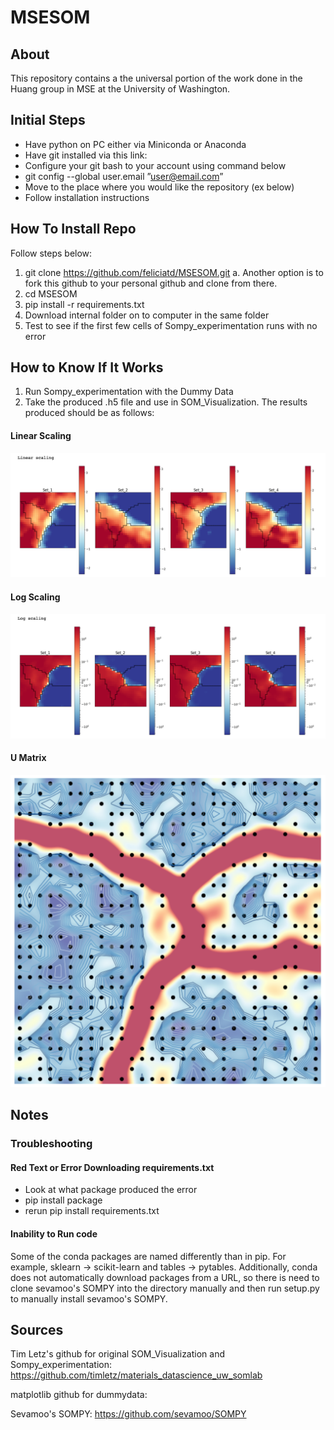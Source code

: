 # MSESOM
## About
This repository contains a the universal portion of the work done in the Huang group in MSE at the University of Washington.

## Initial Steps
- Have python on PC either via Miniconda or Anaconda
- Have git installed via this link:
- Configure your git bash to your account using command below
 - git config --global user.email ”user@email.com”
- Move to the place where you would like the repository (ex below)
- Follow installation instructions


## How To Install Repo
Follow steps below:
1. git clone https://github.com/feliciatd/MSESOM.git
 a. Another option is to fork this github to your personal github and clone from there.
2. cd MSESOM
3. pip install -r requirements.txt
4. Download internal folder on to computer in the same folder
5. Test to see if the first few cells of Sompy_experimentation runs with no error

## How to Know If It Works
1. Run Sompy_experimentation with the Dummy Data
2. Take the produced .h5 file and use in SOM_Visualization. The results produced should be as follows:
#### Linear Scaling
![Linear Scaling](readme_img/Linear_scaling.png)
#### Log Scaling
![Log Scaling](readme_img/Log_scaling.png)
#### U Matrix
![U Matrix](readme_img/U-Matrix.png)

## Notes
### Troubleshooting
#### Red Text or Error Downloading requirements.txt
- Look at what package produced the error
- pip install package
- rerun pip install requirements.txt

#### Inability to Run code
Some of the conda packages are named differently than in pip. For example, sklearn -> scikit-learn and tables -> pytables. Additionally, conda does not automatically download packages from a URL, so there is need to clone sevamoo's SOMPY into the directory manually and then run setup.py to manually install sevamoo's SOMPY.


## Sources
Tim Letz's github for original SOM_Visualization and Sompy_experimentation: https://github.com/timletz/materials_datascience_uw_somlab

matplotlib github for dummydata: 

Sevamoo's SOMPY: https://github.com/sevamoo/SOMPY
